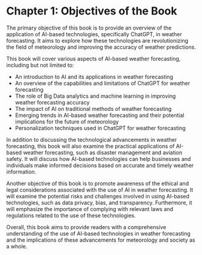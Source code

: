 Chapter 1: Objectives of the Book
=================================

The primary objective of this book is to provide an overview of the application of AI-based technologies, specifically ChatGPT, in weather forecasting. It aims to explore how these technologies are revolutionizing the field of meteorology and improving the accuracy of weather predictions.

This book will cover various aspects of AI-based weather forecasting, including but not limited to:

* An introduction to AI and its applications in weather forecasting
* An overview of the capabilities and limitations of ChatGPT for weather forecasting
* The role of Big Data analytics and machine learning in improving weather forecasting accuracy
* The impact of AI on traditional methods of weather forecasting
* Emerging trends in AI-based weather forecasting and their potential implications for the future of meteorology
* Personalization techniques used in ChatGPT for weather forecasting

In addition to discussing the technological advancements in weather forecasting, this book will also examine the practical applications of AI-based weather forecasting, such as disaster management and aviation safety. It will discuss how AI-based technologies can help businesses and individuals make informed decisions based on accurate and timely weather information.

Another objective of this book is to promote awareness of the ethical and legal considerations associated with the use of AI in weather forecasting. It will examine the potential risks and challenges involved in using AI-based technologies, such as data privacy, bias, and transparency. Furthermore, it will emphasize the importance of complying with relevant laws and regulations related to the use of these technologies.

Overall, this book aims to provide readers with a comprehensive understanding of the use of AI-based technologies in weather forecasting and the implications of these advancements for meteorology and society as a whole.
